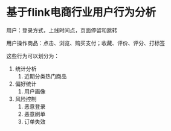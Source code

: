 # 基于flink电商行业用户行为分析

用户：登录方式，上线时间点，页面停留和跳转

用户操作商品：点击、浏览、购买支付；收藏、评价、评分、打标签

这些行为可以划分为：

1. 统计分析 
   1. 近期分类热门商品
2. 偏好统计
   1. 用户画像
3. 风险控制
   1. 恶意登录
   2. 恶意刷单
   3. 订单失效
